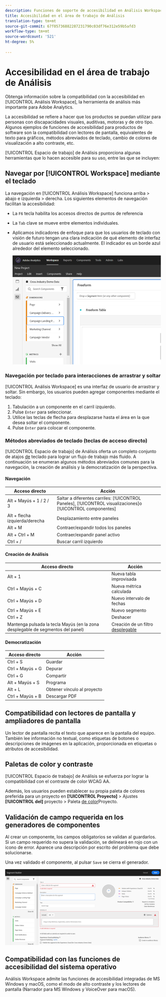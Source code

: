 ```yaml
---
description: Funciones de soporte de accesibilidad en Análisis Workspace
title: Accesibilidad en el área de trabajo de Análisis
translation-type: tm+mt
source-git-commit: 67f05736882287231790c03df76e312e59b5afd3
workflow-type: tm+mt
source-wordcount: '521'
ht-degree: 5%

---
```



# Accesibilidad en el área de trabajo de Análisis

Obtenga información sobre la compatibilidad con la accesibilidad en [!UICONTROL Análisis Workspace], la herramienta de análisis más importante para Adobe Analytics.

La accesibilidad se refiere a hacer que los productos se puedan utilizar para personas con discapacidades visuales, auditivas, motoras y de otro tipo. Algunos ejemplos de funciones de accesibilidad para productos de software son la compatibilidad con lectores de pantalla, equivalentes de texto para gráficos, métodos abreviados de teclado, cambio de colores de visualización a alto contraste, etc.

[!UICONTROL Espacio de trabajo] de Análisis proporciona algunas herramientas que lo hacen accesible para su uso, entre las que se incluyen:

## Navegar por [!UICONTROL Workspace] mediante el teclado

La navegación en [!UICONTROL Análisis Workspace] funciona arriba > abajo e izquierda > derecha. Los siguientes elementos de navegación facilitan la accesibilidad:

* La `F6` tecla habilita los accesos directos de puntos de referencia
* La `Tab` clave se mueve entre elementos individuales.
* Aplicamos indicadores de enfoque para que los usuarios de teclado con visión de futuro tengan una clara indicación de qué elemento de interfaz de usuario está seleccionado actualmente. El indicador es un borde azul alrededor del elemento seleccionado.

   ![](assets/focus-indicator.png)

### Navegación por teclado para interacciones de arrastrar y soltar

[!UICONTROL Análisis Workspace] es una interfaz de usuario de arrastrar y soltar. Sin embargo, los usuarios pueden agregar componentes mediante el teclado:

1. Tabulación a un componente en el carril izquierdo.
1. Pulse `Enter` para seleccionar.
1. Utilice las teclas de flecha para desplazarse hasta el área en la que desea soltar el componente.
1. Pulse `Enter` para colocar el componente.

### Métodos abreviados de teclado (teclas de acceso directo)

[!UICONTROL Espacio de trabajo] de Análisis oferta un completo conjunto de atajos [de](https://docs.adobe.com/content/help/es-ES/analytics/analyze/analysis-workspace/build-workspace-project/fa-shortcut-keys.translate.html) teclado para lograr un flujo de trabajo más fluido. A continuación se enumeran algunos métodos abreviados comunes para la navegación, la creación de análisis y la democratización de la perspectiva.

#### Navegación

| Acceso directo | Acción |
|---|---|
| Alt + Mayús + 1 / 2 / 3 | Saltar a diferentes carriles: [!UICONTROL Paneles], [!UICONTROL visualizaciones]o [!UICONTROL componentes] |
| Alt + flecha izquierda/derecha | Desplazamiento entre paneles |
| Alt + M | Contraer/expandir todos los paneles |
| Alt + Ctrl + M | Contraer/expandir panel activo |
| Ctrl + / | Buscar carril izquierdo |

#### Creación de Análisis

| Acceso directo | Acción |
|---|---|
| Alt + 1 | Nueva tabla improvisada |
| Ctrl + Mayús + C | Nueva métrica calculada |
| Ctrl + Mayús + D | Nuevo intervalo de fechas |
| Ctrl + Mayús + E | Nuevo segmento |
| Ctrl + Z | Deshacer |
| Mantenga pulsada la tecla Mayús (en la zona desplegable de segmentos del panel) | Creación de un filtro [desplegable](https://docs.adobe.com/content/help/en/analytics-learn/tutorials/analysis-workspace/using-panels/using-drop-down-filters.html) |

#### Democratización

| Acceso directo | Acción |
|---|---|
| Ctrl + S | Guardar |
| Ctrl + Mayús + G | Depurar |
| Ctrl + G | Compartir |
| Alt + Mayús + S | Programa |
| Alt + L | Obtener vínculo al proyecto |
| Ctrl + Mayús + B | Descargar PDF |

## Compatibilidad con lectores de pantalla y ampliadores de pantalla

Un lector de pantalla recita el texto que aparece en la pantalla del equipo. También lee información no textual, como etiquetas de botones o descripciones de imágenes en la aplicación, proporcionada en etiquetas o atributos de accesibilidad.

## Paletas de color y contraste

[!UICONTROL Espacio de trabajo] de Análisis se esfuerza por lograr la compatibilidad con el contraste de color WCAG AA.

Además, los usuarios pueden establecer su propia paleta de colores preferida para un proyecto en **[!UICONTROL Proyecto]** > Ajustes **[!UICONTROL del]** proyecto > Paleta [de color](https://docs.adobe.com/content/help/en/analytics/analyze/analysis-workspace/build-workspace-project/color-palettes.html)Proyecto.

## Validación de campo requerida en los generadores de componentes

Al crear un componente, los campos obligatorios se validan al guardarlos. Si un campo requerido no supera la validación, se delineará en rojo con un icono de error. Aparece una descripción por escrito del problema que debe solucionarse.

Una vez validado el componente, al pulsar `Save` se cierra el generador.

![](assets/error-validation.png)

## Compatibilidad con las funciones de accesibilidad del sistema operativo

Análisis Workspace admite las funciones de accesibilidad integradas de MS Windows y macOS, como el modo de alto contraste y los lectores de pantalla (Narrador para MS Windows y VoiceOver para macOS).